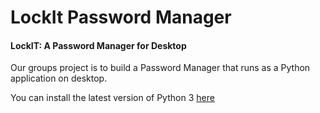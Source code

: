 # LockIt Password Manager

#### LockIT: A Password Manager for Desktop 

Our groups project is to build a Password Manager that runs as a Python application on desktop.

You can install the latest version of Python 3 [here](https://www.python.org/downloads/) 




